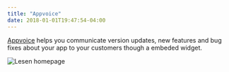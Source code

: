 ```yaml
---
title: "Appvoice"
date: 2018-01-01T19:47:54-04:00
---
```


[Appvoice](https://appvoice.io) helps you communicate version updates, new features and bug fixes about your app
to your customers though a embeded widget.

<style>
  img { max-height: 400px }
</style>

![Lesen homepage](/appvoice.png)
